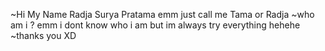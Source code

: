 ~Hi My Name Radja Surya Pratama emm just call me Tama or Radja
~who am i ? emm i dont know who i am but im always try everything hehehe
~thanks you XD

